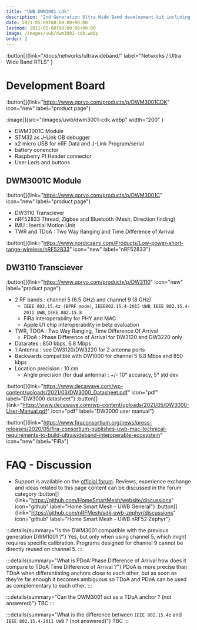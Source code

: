 ```yaml
---
title: "UWB DWM3001 cdk"
description: "2nd Generation Ultra Wide Band development kit including the DW3110 transciever"
date: 2021-05-08T08:00:00+00:00
lastmod: 2021-05-08T08:00:00+00:00
image: /images/uwb/dwm3001-cdk.webp
order: 2
---
```


:button[]{link="/docs/networks/ultrawideband/" label="Networks / Ultra Wide Band RTLS" }

# Development Board
:button[]{link="https://www.qorvo.com/products/p/DWM3001CDK" icon="new" label="product page"}

:image[]{src="/images/uwb/dwm3001-cdk.webp" width="200" }

* DWM3001C Module
* STM32 as J-Link OB debugger
* x2 micro USB for nRF Data and J-Link Program/serial
* battery conenctor
* Raspberry PI Header connector
* User Leds and buttons

## DWM3001C Module
:button[]{link="https://www.qorvo.com/products/p/DWM3001C" icon="new" label="product page"}

* DW3110 Transciever
* nRF52833 Thread, Zigbee and Bluetooth (Mesh, Direction finding)
* IMU : Inertial Motion Unit
* TWR and TDoA : Two Way Ranging and Time Difference of Arrival

:button[]{link="https://www.nordicsemi.com/Products/Low-power-short-range-wireless/nRF52833" icon="new" label="nRF52833"}

## DW3110 Transciever
:button[]{link="https://www.qorvo.com/products/p/DW3110" icon="new" label="product page"}

* 2 RF bands : channel 5 (6.5 GHz) and channel 9 (8 GHz)
    * `IEEE 802.15.4z (BPRF mode)`, `IEEE802.15.4-2015 UWB`, `IEEE 802.15.4-2011 UWB`, `IEEE 802.15.8`
    * FiRa interoperability for PHY and MAC
    * Apple U1 chip interoperability in beta evaluation
* TWR, TDOA : Two Way Ranging, Time Difference Of Arrival
    * PDoA : Phase Difference of Arrival for DW3120 and DW3220 only
* Datarates : 850 kbps, 6.8 Mbps
* 1 Antenna : see DW3120/DW3220 for 2 antenna ports
* Backwards compatible with DW1000 for channel 5 6.8 Mbps and 850 kbps
* Location precision : 10 cm
    * Angle precision (for dual antenna) : +/- 10° accuracy, 5° std dev

:button[]{link="https://www.decawave.com/wp-content/uploads/2021/03/DW3000_Datasheet.pdf" icon="pdf" label="DW3000 datasheet"}
:button[]{link="https://www.decawave.com/wp-content/uploads/2021/05/DW3000-User-Manual.pdf" icon="pdf" label="DW3000 user manual"}

:button[]{link="https://www.firaconsortium.org/news/press-releases/2020/05/fira-consortium-publishes-uwb-mac-technical-requirements-to-build-ultrawideband-interoperable-ecosystem" icon="new" label="FiRa"}


# FAQ - Discussion
* Support is available on the [official forum](https://decaforum.decawave.com/). Reviews, experience exchange and ideas related to this page content can be discussed in the forum category
:button[]{link="https://github.com/HomeSmartMesh/website/discussions" icon="github" label="Home Smart Mesh - UWB General"}
:button[]{link="https://github.com/nRFMesh/sdk-uwb-zephyr/discussions" icon="github" label="Home Smart Mesh - UWB nRF52 Zephyr"}

:::details{summary="Is the DWM3001 compatible with the previous generation DWM1001 ?"}
Yes, but only when using channel 5, which might requires specific calibration. Programs designed for channel 9 cannot be directly reused on channel 5.
:::

:::details{summary="What is PDoA:Phase Difference of Arrival how does it compare to TDoA:Time Difference of Arrival ?"}
PDoA is more precise than TDoA when differentiating anchors close to each other, but as soon as they're far enough it becomes ambiguous so TDoA and PDoA can be used as complementary to each other.
:::

:::details{summary="Can the DWM3001 act as a TDoA anchor ? (not answered)"}
TBC
:::

:::details{summary="What is the difference between `IEEE 802.15.4z` and `IEEE 802.15.4-2011 UWB` ? (not answered)"}
TBC
:::
